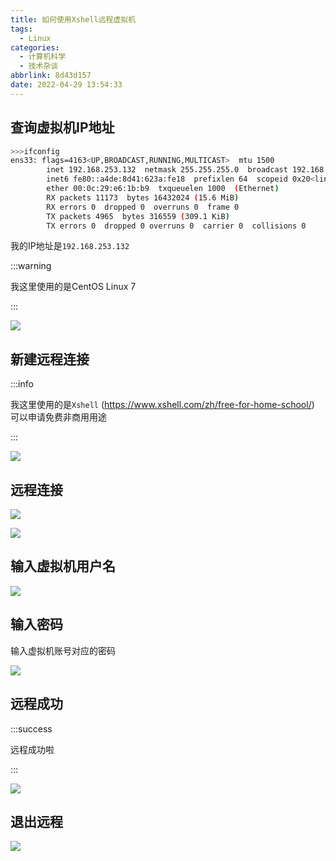 ```yaml
---
title: 如何使用Xshell远程虚拟机
tags:
  - Linux
categories:
  - 计算机科学
  - 技术杂谈
abbrlink: 8d43d157
date: 2022-04-29 13:54:33
---
```


## 查询虚拟机IP地址

```bash mark:1-10
>>>ifconfig
ens33: flags=4163<UP,BROADCAST,RUNNING,MULTICAST>  mtu 1500
        inet 192.168.253.132  netmask 255.255.255.0  broadcast 192.168.253.255
        inet6 fe80::a4de:8d41:623a:fe18  prefixlen 64  scopeid 0x20<link>
        ether 00:0c:29:e6:1b:b9  txqueuelen 1000  (Ethernet)
        RX packets 11173  bytes 16432024 (15.6 MiB)
        RX errors 0  dropped 0  overruns 0  frame 0
        TX packets 4965  bytes 316559 (309.1 KiB)
        TX errors 0  dropped 0 overruns 0  carrier 0  collisions 0
```

我的IP地址是`192.168.253.132`

:::warning

我这里使用的是CentOS Linux 7

:::

![](https://cdn.jsdelivr.net/gh/0000rookie/imgs/Hexoimgs/2022051207.jpeg)

## 新建远程连接

:::info

我这里使用的是`Xshell` (https://www.xshell.com/zh/free-for-home-school/)  可以申请免费非商用用途

:::

![](https://cdn.jsdelivr.net/gh/0000rookie/imgs/Hexoimgs/2022051228.jpeg)

## 远程连接

![](https://cdn.jsdelivr.net/gh/0000rookie/imgs/Hexoimgs/2022051235.jpeg)

![](https://cdn.jsdelivr.net/gh/0000rookie/imgs/Hexoimgs/2022051246.jpeg)

## 输入虚拟机用户名

![](https://cdn.jsdelivr.net/gh/0000rookie/imgs/Hexoimgs/2022051256.jpeg)

## 输入密码

输入虚拟机账号对应的密码

![](https://cdn.jsdelivr.net/gh/0000rookie/imgs/Hexoimgs/2022051303.jpeg)

## 远程成功

:::success

远程成功啦

:::

![](https://cdn.jsdelivr.net/gh/0000rookie/imgs/Hexoimgs/2022051313.jpeg)

## 退出远程

![](https://cdn.jsdelivr.net/gh/0000rookie/imgs/Hexoimgs/2022051322.jpeg)

